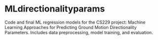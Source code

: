 # MLdirectionalityparams
Code and final ML regression models for the CS229 project: Machine Learning Approaches for Predicting Ground Motion Directionality Parameters. Includes data preprocessing, model training, and evaluation.
